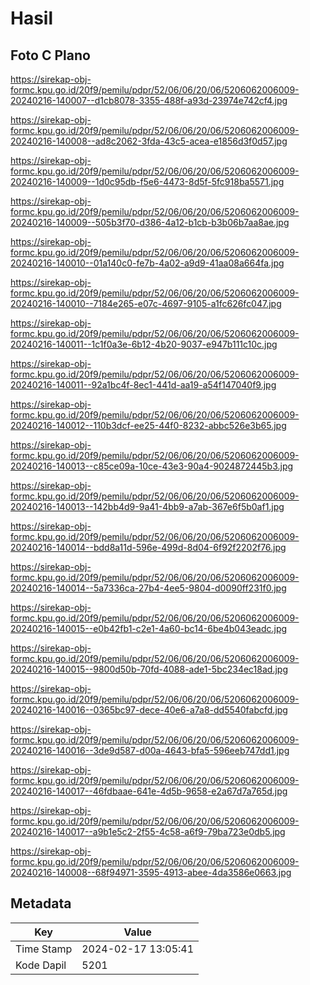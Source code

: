 # Hasil

## Foto C Plano

https://sirekap-obj-formc.kpu.go.id/20f9/pemilu/pdpr/52/06/06/20/06/5206062006009-20240216-140007--d1cb8078-3355-488f-a93d-23974e742cf4.jpg

https://sirekap-obj-formc.kpu.go.id/20f9/pemilu/pdpr/52/06/06/20/06/5206062006009-20240216-140008--ad8c2062-3fda-43c5-acea-e1856d3f0d57.jpg

https://sirekap-obj-formc.kpu.go.id/20f9/pemilu/pdpr/52/06/06/20/06/5206062006009-20240216-140009--1d0c95db-f5e6-4473-8d5f-5fc918ba5571.jpg

https://sirekap-obj-formc.kpu.go.id/20f9/pemilu/pdpr/52/06/06/20/06/5206062006009-20240216-140009--505b3f70-d386-4a12-b1cb-b3b06b7aa8ae.jpg

https://sirekap-obj-formc.kpu.go.id/20f9/pemilu/pdpr/52/06/06/20/06/5206062006009-20240216-140010--01a140c0-fe7b-4a02-a9d9-41aa08a664fa.jpg

https://sirekap-obj-formc.kpu.go.id/20f9/pemilu/pdpr/52/06/06/20/06/5206062006009-20240216-140010--7184e265-e07c-4697-9105-a1fc626fc047.jpg

https://sirekap-obj-formc.kpu.go.id/20f9/pemilu/pdpr/52/06/06/20/06/5206062006009-20240216-140011--1c1f0a3e-6b12-4b20-9037-e947b111c10c.jpg

https://sirekap-obj-formc.kpu.go.id/20f9/pemilu/pdpr/52/06/06/20/06/5206062006009-20240216-140011--92a1bc4f-8ec1-441d-aa19-a54f147040f9.jpg

https://sirekap-obj-formc.kpu.go.id/20f9/pemilu/pdpr/52/06/06/20/06/5206062006009-20240216-140012--110b3dcf-ee25-44f0-8232-abbc526e3b65.jpg

https://sirekap-obj-formc.kpu.go.id/20f9/pemilu/pdpr/52/06/06/20/06/5206062006009-20240216-140013--c85ce09a-10ce-43e3-90a4-9024872445b3.jpg

https://sirekap-obj-formc.kpu.go.id/20f9/pemilu/pdpr/52/06/06/20/06/5206062006009-20240216-140013--142bb4d9-9a41-4bb9-a7ab-367e6f5b0af1.jpg

https://sirekap-obj-formc.kpu.go.id/20f9/pemilu/pdpr/52/06/06/20/06/5206062006009-20240216-140014--bdd8a11d-596e-499d-8d04-6f92f2202f76.jpg

https://sirekap-obj-formc.kpu.go.id/20f9/pemilu/pdpr/52/06/06/20/06/5206062006009-20240216-140014--5a7336ca-27b4-4ee5-9804-d0090ff231f0.jpg

https://sirekap-obj-formc.kpu.go.id/20f9/pemilu/pdpr/52/06/06/20/06/5206062006009-20240216-140015--e0b42fb1-c2e1-4a60-bc14-6be4b043eadc.jpg

https://sirekap-obj-formc.kpu.go.id/20f9/pemilu/pdpr/52/06/06/20/06/5206062006009-20240216-140015--9800d50b-70fd-4088-ade1-5bc234ec18ad.jpg

https://sirekap-obj-formc.kpu.go.id/20f9/pemilu/pdpr/52/06/06/20/06/5206062006009-20240216-140016--0365bc97-dece-40e6-a7a8-dd5540fabcfd.jpg

https://sirekap-obj-formc.kpu.go.id/20f9/pemilu/pdpr/52/06/06/20/06/5206062006009-20240216-140016--3de9d587-d00a-4643-bfa5-596eeb747dd1.jpg

https://sirekap-obj-formc.kpu.go.id/20f9/pemilu/pdpr/52/06/06/20/06/5206062006009-20240216-140017--46fdbaae-641e-4d5b-9658-e2a67d7a765d.jpg

https://sirekap-obj-formc.kpu.go.id/20f9/pemilu/pdpr/52/06/06/20/06/5206062006009-20240216-140017--a9b1e5c2-2f55-4c58-a6f9-79ba723e0db5.jpg

https://sirekap-obj-formc.kpu.go.id/20f9/pemilu/pdpr/52/06/06/20/06/5206062006009-20240216-140008--68f94971-3595-4913-abee-4da3586e0663.jpg


## Metadata

| Key        | Value               |
| ---------- | ------------------- |
| Time Stamp | 2024-02-17 13:05:41 |
| Kode Dapil | 5201                |



